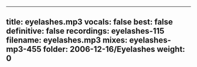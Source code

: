 
---
title: eyelashes.mp3
vocals: false
best: false
definitive: false
recordings: eyelashes-115
filename: eyelashes.mp3
mixes: eyelashes-mp3-455
folder: 2006-12-16/Eyelashes
weight: 0
---

